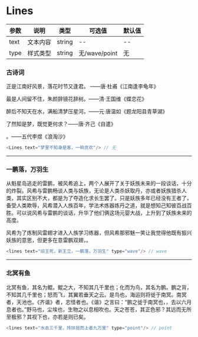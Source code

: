 # Lines
| 参数 | 说明     | 类型   | 可选值        | 默认值 |
| ---- | -------- | ------ | ------------- | ------ |
| text | 文本内容 | string | --            | --     |
| type | 样式类型 | string | 无/wave/point | 无     |

### 古诗词<Tag type="es6"/>

正是江南好风景，落花时节又逢君。 ——唐·杜甫《江南逢李龟年》

最是人间留不住，朱颜辞镜花辞树。——清·王国维《蝶恋花》

醉后不知天在水，满船清梦压星河。——元·唐温如《题龙阳县青草湖》

了然知是梦，既觉更何求？——唐·齐己《自遣》

<Lines text="梦里不知身是客，一晌贪欢"/>。——五代李煜《浪淘沙》

```javascript
<Lines text="梦里不知身是客，一晌贪欢"/> // 无
```

---

### 一鹏落，万羽生<Tag type="new"/>


从魁星岛逃走的雷鹏，被风希追上，两个人展开了关于妖族未来的一段谈话，十分的炸裂。风希与雷鹏畅谈人类与妖族，无论是人类杀妖取丹，亦或者妖族猎杀人类，其实区别不大，都是为了夺造化求长生罢了。只是妖族多年已经没有王者了，备受人类欺辱，风希潜入人族百年，学法术炼器炼丹之道，就是想知己知彼百战百胜。可以说风希与雷鹏的谈话，升华了他们俩这场元婴大战，上升到了妖族未来的高度。

风希为了炼制风雷翅才进入人族学习练器，但风希那邪魅一笑让我觉得他既有振兴妖族的意思，但更多在意雷鹏双翅，<lines text="旧王死，新王立，一鹏落，万羽生"  type="wave"/>。
```javascript
<lines text="旧王死，新王立，一鹏落，万羽生" type="wave"/> // wave
```
--- 

### 北冥有鱼 <Tag type="discard"/>

北冥有鱼，其名为鲲。鲲之大，不知其几千里也；化而为鸟，其名为鹏。鹏之背，不知其几千里也；怒而飞，其翼若垂天之云。是鸟也，海运则将徙于南冥。南冥者，天池也。《齐谐》者，志怪者也。《谐》之言曰：“鹏之徙于南冥也，<lines text="水击三千里，抟扶摇而上者九万里" type="point"/>，去以六月息者也。”野马也，尘埃也，生物之以息相吹也。天之苍苍，其正色邪？其远而无所至极邪？其视下也，亦若是则已矣。
```javascript
<lines text="水击三千里，抟扶摇而上者九万里" type="point"/> // point
```